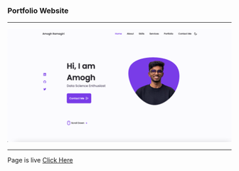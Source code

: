 ### Portfolio Website 

---

![Landing Page](landing_page.png)


----

Page is live [Click Here](https://www.itsamoghgr.github.io/portfolio_website/)
